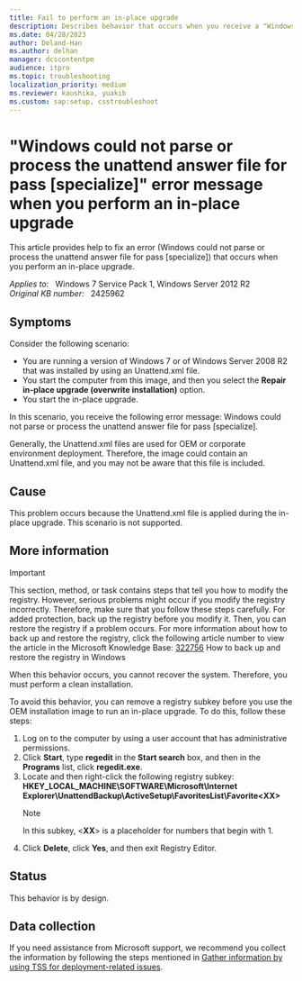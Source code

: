 ```yaml
---
title: Fail to perform an in-place upgrade
description: Describes behavior that occurs when you receive a "Windows could not parse or process the unattend answer file for pass [specialize]" error message when you perform an in-place upgrade. This behavior occurs on computers that are running Windows 7 or Windows Server 2008 R2.
ms.date: 04/28/2023
author: Deland-Han
ms.author: delhan
manager: dcscontentpm
audience: itpro
ms.topic: troubleshooting
localization_priority: medium
ms.reviewer: kaushika, yuakib
ms.custom: sap:setup, csstroubleshoot
---
```

# "Windows could not parse or process the unattend answer file for pass [specialize]" error message when you perform an in-place upgrade

This article provides help to fix an error (Windows could not parse or process the unattend answer file for pass [specialize]) that occurs when you perform an in-place upgrade.

_Applies to:_ &nbsp; Windows 7 Service Pack 1, Windows Server 2012 R2  
_Original KB number:_ &nbsp; 2425962

## Symptoms

Consider the following scenario:

- You are running a version of Windows 7 or of Windows Server 2008 R2 that was installed by using an Unattend.xml file.
- You start the computer from this image, and then you select the **Repair in-place upgrade (overwrite installation)** option.
- You start the in-place upgrade.

In this scenario, you receive the following error message: Windows could not parse or process the unattend answer file for pass [specialize].

Generally, the Unattend.xml files are used for OEM or corporate environment deployment. Therefore, the image could contain an Unattend.xml file, and you may not be aware that this file is included.

## Cause

This problem occurs because the Unattend.xml file is applied during the in-place upgrade. This scenario is not supported.

## More information

> [!IMPORTANT]
> This section, method, or task contains steps that tell you how to modify the registry. However, serious problems might occur if you modify the registry incorrectly. Therefore, make sure that you follow these steps carefully. For added protection, back up the registry before you modify it. Then, you can restore the registry if a problem occurs. For more information about how to back up and restore the registry, click the following article number to view the article in the Microsoft Knowledge Base: [322756](https://support.microsoft.com/help/322756) How to back up and restore the registry in Windows  

When this behavior occurs, you cannot recover the system. Therefore, you must perform a clean installation.

To avoid this behavior, you can remove a registry subkey before you use the OEM installation image to run an in-place upgrade. To do this, follow these steps:

1. Log on to the computer by using a user account that has administrative permissions.
2. Click **Start**, type **regedit** in the **Start search** box, and then in the **Programs** list, click **regedit.exe**.
3. Locate and then right-click the following registry subkey: **HKEY_LOCAL_MACHINE\SOFTWARE\Microsoft\Internet Explorer\UnattendBackup\ActiveSetup\FavoritesList\Favorite\<XX>**  
    > [!NOTE]
    >  In this subkey, \<**XX**> is a placeholder for numbers that begin with 1.
4. Click **Delete**, click **Yes**, and then exit Registry Editor.

## Status

This behavior is by design.

## Data collection

If you need assistance from Microsoft support, we recommend you collect the information by following the steps mentioned in [Gather information by using TSS for deployment-related issues](../windows-troubleshooters/gather-information-using-tss-deployment.md).
